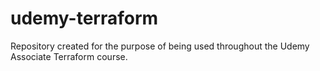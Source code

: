 # udemy-terraform
Repository created for the purpose of being used throughout the Udemy Associate Terraform course.
